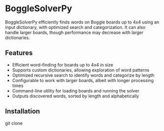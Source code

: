 # BoggleSolverPy
 BoggleSolverPy efficiently finds words on Boggle boards up to 4x4 using an input dictionary, with optimized search and categorization. It can also handle larger boards, though performance may decrease with larger dictionaries. 

 ## Features
- Efficient word-finding for boards up to 4x4 in size
- Supports custom dictionaries, allowing exploration of word patterns
- Optimized recursive search to identify words and categorize by length
- Configurable to work with larger boards, albeit with longer processing times
- Command-line utility for loading boards and running the solver
- Outputs discovered words, sorted by length and alphabetically

## Installation
git clone 
